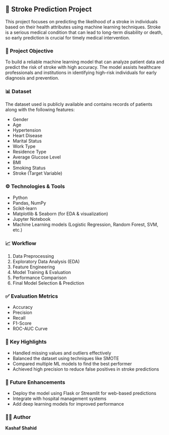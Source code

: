 ## 🧠 Stroke Prediction Project

This project focuses on predicting the likelihood of a stroke in individuals based on their health attributes using machine learning techniques. Stroke is a serious medical condition that can lead to long-term disability or death, so early prediction is crucial for timely medical intervention.

### 📌 Project Objective

To build a reliable machine learning model that can analyze patient data and predict the risk of stroke with high accuracy. The model assists healthcare professionals and institutions in identifying high-risk individuals for early diagnosis and prevention.

### 📊 Dataset

The dataset used is publicly available and contains records of patients along with the following features:

* Gender
* Age
* Hypertension
* Heart Disease
* Marital Status
* Work Type
* Residence Type
* Average Glucose Level
* BMI
* Smoking Status
* Stroke (Target Variable)

### ⚙️ Technologies & Tools

* Python
* Pandas, NumPy
* Scikit-learn
* Matplotlib & Seaborn (for EDA & visualization)
* Jupyter Notebook
* Machine Learning models (Logistic Regression, Random Forest, SVM, etc.)

### 📈 Workflow

1. Data Preprocessing
2. Exploratory Data Analysis (EDA)
3. Feature Engineering
4. Model Training & Evaluation
5. Performance Comparison
6. Final Model Selection & Prediction

### ✅ Evaluation Metrics

* Accuracy
* Precision
* Recall
* F1-Score
* ROC-AUC Curve

### 📌 Key Highlights

* Handled missing values and outliers effectively
* Balanced the dataset using techniques like SMOTE
* Compared multiple ML models to find the best performer
* Achieved high precision to reduce false positives in stroke predictions

### 🚀 Future Enhancements

* Deploy the model using Flask or Streamlit for web-based predictions
* Integrate with hospital management systems
* Add deep learning models for improved performance

### 👨‍💻 Author

**Kashaf Shahid**
